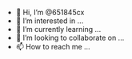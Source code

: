 - 👋 Hi, I’m @651845cx
- 👀 I’m interested in ...
- 🌱 I’m currently learning ...
- 💞️ I’m looking to collaborate on ...
- 📫 How to reach me ...

<!---
651845cx/651845cx is a ✨ special ✨ repository because its `README.md` (this file) appears on your GitHub profile.
You can click the Preview link to take a look at your changes.
--->
